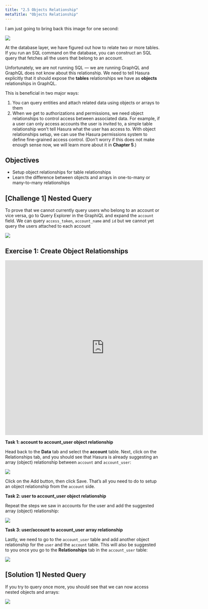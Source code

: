 ```yaml
---
title: "2.5 Objects Relationship"
metaTitle: "Objects Relationship"
---
```


I am just going to bring back this image for one second:

![](https://paper-attachments.dropbox.com/s_3AC7960F224B1F7A7267EA8FA5552E4542A52D026AA617CF3A5699D55D57A064_1576418109080_New+Wireframe+1.png)


At the database layer, we have figured out how to relate two or more tables. If you run an SQL command on the database, you can construct an SQL query that fetches all the users that belong to an account.

Unfortunately, we are not running SQL — we are running GraphQL and GraphQL does not know about this relationship. We need to tell Hasura explicitly that it should expose the **tables** relationships we have as **objects** relationships in GraphQL.

This is beneficial in two major ways:


1. You can query entities and attach related data using objects or arrays to them
2. When we get to authorizations and permissions, we need object relationships to control access between associated data. For example, if a user can only access accounts the user is invited to, a simple table relationship won’t tell Hasura what the user has access to. With object relationships setup, we can use the Hasura permissions system to define fine-grained access control. (Don’t worry if this does not make enough sense now, we will learn more about it in **Chapter 5**.)


## Objectives


- Setup object relationships for table relationships
- Learn the difference between objects and arrays in one-to-many or many-to-many relationships



## [Challenge 1] Nested Query

To prove that we cannot currently query users who belong to an account or vice versa, go to Query Explorer in the GraphiQL and expand the `account` field. We can query `access_token`, `account_name` and `id` but we cannot yet query the users attached to each account


![](https://paper-attachments.dropbox.com/s_1551D9F5160E6B2BAB45929E0AAE01FBE367AC3F736FBFD7E55D61CB4772FDA9_1581024651799_Screen+Shot+2020-02-06+at+1.30.20+PM.png)

## Exercise 1: Create Object Relationships

<iframe src="https://player.vimeo.com/video/389836948" width="640" height="564" frameborder="0" allow="autoplay; fullscreen" allowfullscreen></iframe>

**Task 1: account to account_user object relationship**

Head back to the **Data** tab and select the **account** table. Next, click on the Relationships tab, and you should see that Hasura is already suggesting an array (object) relationship between `account` and `account_user`:


![](https://paper-attachments.dropbox.com/s_1551D9F5160E6B2BAB45929E0AAE01FBE367AC3F736FBFD7E55D61CB4772FDA9_1581024745913_Screen+Shot+2020-02-06+at+1.31.58+PM.png)


Click on the Add button, then click Save. That’s all you need to do to setup an object relationship from the `account` side.

**Task 2: user to account_user object relationship**

Repeat the steps we saw in accounts for the user and add the suggested array (object) relationship:

![](https://paper-attachments.dropbox.com/s_1551D9F5160E6B2BAB45929E0AAE01FBE367AC3F736FBFD7E55D61CB4772FDA9_1581026920643_Screen+Shot+2020-02-06+at+1.50.45+PM.png)



**Task 3: user/account to account_user array relationship**

Lastly, we need to go to the `account_user` table and add another object relationship for the `user` and the `account` table. This will also be suggested to you once you go to the **Relationships** tab in the `account_user` table:


![](https://paper-attachments.dropbox.com/s_1551D9F5160E6B2BAB45929E0AAE01FBE367AC3F736FBFD7E55D61CB4772FDA9_1581027143495_Screen+Shot+2020-02-06+at+2.11.59+PM.png)

## [Solution 1] Nested Query

If you try to query once more, you should see that we can now access nested objects and arrays:


![](https://paper-attachments.dropbox.com/s_1551D9F5160E6B2BAB45929E0AAE01FBE367AC3F736FBFD7E55D61CB4772FDA9_1581027369583_Screen+Shot+2020-02-06+at+2.15.41+PM.png)
